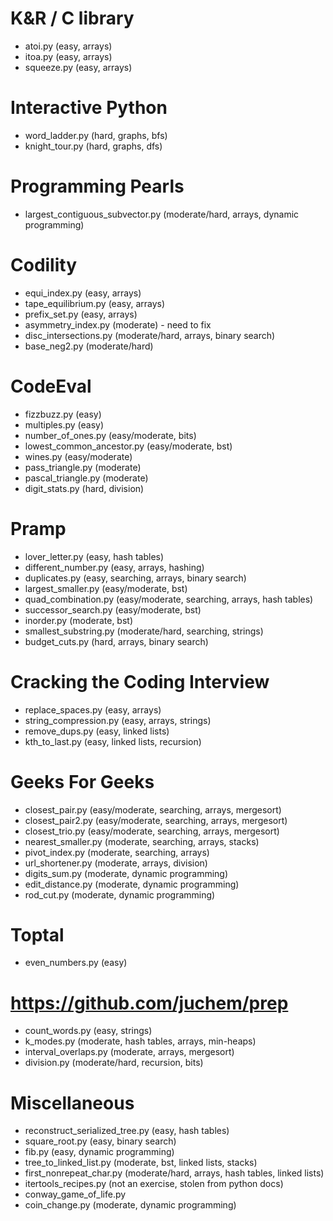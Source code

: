 K&R / C library
===============

* atoi.py (easy, arrays)
* itoa.py (easy, arrays)
* squeeze.py (easy, arrays)

Interactive Python
==================

* word_ladder.py (hard, graphs, bfs)
* knight_tour.py (hard, graphs, dfs)

Programming Pearls
==================

* largest_contiguous_subvector.py (moderate/hard, arrays, dynamic programming)

Codility
========

* equi_index.py (easy, arrays)
* tape_equilibrium.py (easy, arrays)
* prefix_set.py (easy, arrays)
* asymmetry_index.py (moderate) - need to fix
* disc_intersections.py (moderate/hard, arrays, binary search)
* base_neg2.py (moderate/hard)

CodeEval
========

* fizzbuzz.py (easy)
* multiples.py (easy)
* number_of_ones.py (easy/moderate, bits)
* lowest_common_ancestor.py (easy/moderate, bst)
* wines.py (easy/moderate)
* pass_triangle.py (moderate)
* pascal_triangle.py (moderate)
* digit_stats.py (hard, division)

Pramp
=====

* lover_letter.py (easy, hash tables)
* different_number.py (easy, arrays, hashing)
* duplicates.py (easy, searching, arrays, binary search)
* largest_smaller.py (easy/moderate, bst)
* quad_combination.py (easy/moderate, searching, arrays, hash tables)
* successor_search.py (easy/moderate, bst)
* inorder.py (moderate, bst)
* smallest_substring.py (moderate/hard, searching, strings)
* budget_cuts.py (hard, arrays, binary search)

Cracking the Coding Interview
=============================

* replace_spaces.py (easy, arrays)
* string_compression.py (easy, arrays, strings)
* remove_dups.py (easy, linked lists)
* kth_to_last.py (easy, linked lists, recursion)

Geeks For Geeks
===============

* closest_pair.py (easy/moderate, searching, arrays, mergesort)
* closest_pair2.py (easy/moderate, searching, arrays, mergesort)
* closest_trio.py (easy/moderate, searching, arrays, mergesort)
* nearest_smaller.py (moderate, searching, arrays, stacks)
* pivot_index.py (moderate, searching, arrays)
* url_shortener.py (moderate, arrays, division)
* digits_sum.py (moderate, dynamic programming)
* edit_distance.py (moderate, dynamic programming)
* rod_cut.py (moderate, dynamic programming)

Toptal
======

* even_numbers.py (easy)

https://github.com/juchem/prep
==============================

* count_words.py (easy, strings)
* k_modes.py (moderate, hash tables, arrays, min-heaps)
* interval_overlaps.py (moderate, arrays, mergesort)
* division.py (moderate/hard, recursion, bits)

Miscellaneous
=============

* reconstruct_serialized_tree.py (easy, hash tables)
* square_root.py (easy, binary search)
* fib.py (easy, dynamic programming)
* tree_to_linked_list.py (moderate, bst, linked lists, stacks)
* first_nonrepeat_char.py (moderate/hard, arrays, hash tables, linked lists)
* itertools_recipes.py (not an exercise, stolen from python docs)
* conway_game_of_life.py
* coin_change.py (moderate, dynamic programming)
